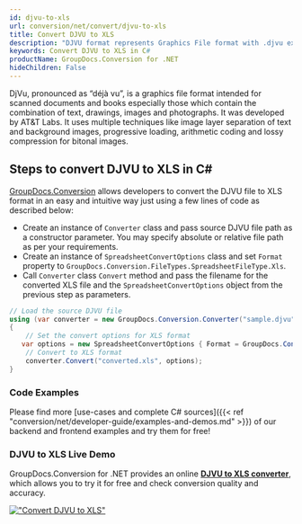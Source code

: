 ```yaml
---
id: djvu-to-xls
url: conversion/net/convert/djvu-to-xls
title: Convert DJVU to XLS
description: "DJVU format represents Graphics File format with .djvu extension. Learn how to convert DJVU to XLS file programmatically in C# language using GroupDocs.Conversion for .NET library."
keywords: Convert DJVU to XLS in C#
productName: GroupDocs.Conversion for .NET
hideChildren: False
---
```


DjVu, pronounced as “déjà vu”, is a graphics file format intended for scanned documents and books especially those which contain the combination of text, drawings, images and photographs. It was developed by AT&T Labs. It uses multiple techniques like image layer separation of text and background images, progressive loading, arithmetic coding and lossy compression for bitonal images.

## Steps to convert DJVU to XLS in C#

[GroupDocs.Conversion](https://products.groupdocs.com/conversion/net) allows developers to convert the DJVU file to XLS format in an easy and intuitive way just using a few lines of code as described below:

* Create an instance of `Converter` class and pass source DJVU file path as a constructor parameter. You may specify absolute or relative file path as per your requirements. 
* Create an instance of `SpreadsheetConvertOptions` class and set `Format` property to `GroupDocs.Conversion.FileTypes.SpreadsheetFileType.Xls`.
* Call `Converter` class `Convert` method and pass the filename for the converted XLS file and the `SpreadsheetConvertOptions` object from the previous step as parameters.

```csharp
// Load the source DJVU file
using (var converter = new GroupDocs.Conversion.Converter("sample.djvu"))
{
    // Set the convert options for XLS format
   var options = new SpreadsheetConvertOptions { Format = GroupDocs.Conversion.FileTypes.SpreadsheetFileType.Xls };
    // Convert to XLS format
    converter.Convert("converted.xls", options);
}
```

### Code Examples

Please find more [use-cases and complete C# sources]({{< ref "conversion/net/developer-guide/examples-and-demos.md" >}}) of our backend and frontend examples and try them for free!

### DJVU to XLS Live Demo

GroupDocs.Conversion for .NET provides an online [**DJVU to XLS converter**](https://products.groupdocs.app/conversion/djvu-to-xls), which allows you to try it for free and check conversion quality and accuracy.

[!["Convert DJVU to XLS"](conversion/net/images/convert-to-xls/convert-djvu-to-xls.png)](https://products.groupdocs.app/conversion/djvu-to-xls)